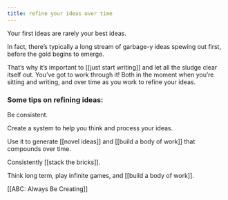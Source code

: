 ```yaml
---
title: refine your ideas over time
---
```

Your first ideas are rarely your best ideas.

In fact, there’s typically a long stream of garbage-y ideas spewing out first, before the gold begins to emerge.

That’s why it’s important to [[just start writing]] and let all the sludge clear itself out. You’ve got to work through it! Both in the moment when you’re sitting and writing, and over time as you work to refine your ideas.

### Some tips on refining ideas:

Be consistent.

Create a system to help you think and process your ideas.

Use it to generate [[novel ideas]] and [[build a body of work]] that compounds over time.

Consistently [[stack the bricks]].

Think long term, play infinite games, and [[build a body of work]].

[[ABC: Always Be Creating]]
